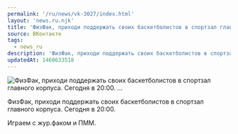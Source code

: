 ```yaml
---
permalink: '/ru/news/vk-3027/index.html'
layout: 'news.ru.njk'
title: 'ФизФак, приходи поддержать своих баскетболистов в спортзал главного корпуса. Сегодня в 20:00. …'
source: ВКонтакте
tags:
  - news_ru
description: 'ФизФак, приходи поддержать своих баскетболистов в спортзал главного корпуса. Сегодня в 20:00. …'
updatedAt: 1460633518
---
```

![ФизФак, приходи поддержать своих баскетболистов в спортзал главного корпуса. Сегодня в 20:00. …](https://sun9-24.userapi.com/impf/c604420/v604420484/2e07/uFm5SIkoBCY.jpg?size=1152x864&quality=96&proxy=1&sign=59fae787a109dcd223ec3664d777e79c&c_uniq_tag=dWu3jP9WX9UzJ95TocsB1SDvUc0BtVyvaWASFuIb1eA&type=album)

ФизФак, приходи поддержать своих баскетболистов в спортзал главного корпуса. Сегодня в 20:00.

Играем с жур.факом и ПММ.
